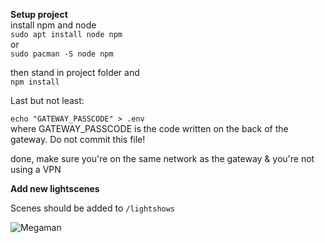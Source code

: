 **Setup project**\
install npm and node\
```sudo apt install node npm```\
or \
```sudo pacman -S node npm```

then stand in project folder and \
```npm install```

Last but not least:

``` echo "GATEWAY_PASSCODE" > .env ```\
where GATEWAY_PASSCODE is the code written on the back of the gateway. Do not commit this file!

done, make sure you're on the same network as the gateway & you're not using a VPN

**Add new lightscenes**

Scenes should be added to ```/lightshows```


![Megaman](./doc/megaman.png)
